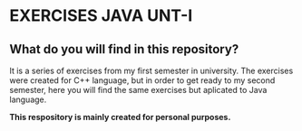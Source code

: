 # EXERCISES JAVA UNT-I
## What do you will find in this repository?
It is a series of exercises from my first semester in university. The exercises were created for C++ language, but in order to get ready to my second semester, here you will find the same exercises but aplicated to Java language. 

**This respository is mainly created for personal purposes.**